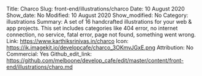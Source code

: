 Title: Charco
Slug: front-end/illustrations/charco
Date: 10 August 2020
Show_date: No
Modified: 10 August 2020
Show_modified: No
Category: illustrations
Summary: A set of 16 handcrafted illustrations for your web & app projects. This set includes categories like 404 error, no internet connection, no service, fatal error, page not found, something went wrong.
Link: https://www.karthiksrinivas.in/charco
Icon: https://ik.imagekit.io/developcafe/charco_3OKmvJGxE.png
Attribution: No
Commercial: Yes
Github_edit_link: https://github.com/melboone/develop_cafe/edit/master/content/front-end/illustrations/charo.md
